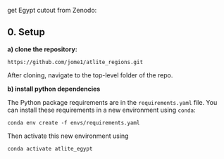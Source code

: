 
get Egypt cutout from Zenodo: 

## 0. Setup
__a) clone the repository:__

`https://github.com/jome1/atlite_regions.git`

After cloning, navigate to the top-level folder of the repo.

__b) install python dependencies__

The Python package requirements are in the `requirements.yaml` file. You can install these requirements in a new environment using `conda`:

`conda env create -f envs/requirements.yaml`

Then activate this new environment using

`conda activate atlite_egypt`


